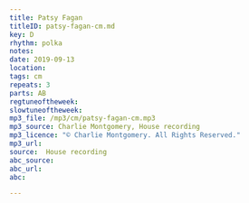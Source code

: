 ```yaml
---
title: Patsy Fagan
titleID: patsy-fagan-cm.md
key: D
rhythm: polka
notes:
date: 2019-09-13
location:
tags: cm
repeats: 3
parts: AB
regtuneoftheweek:
slowtuneoftheweek:
mp3_file: /mp3/cm/patsy-fagan-cm.mp3
mp3_source: Charlie Montgomery, House recording
mp3_licence: "© Charlie Montgomery. All Rights Reserved."
mp3_url:
source:  House recording
abc_source:
abc_url:
abc:

---
```

